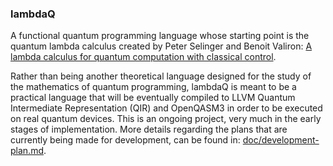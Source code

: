 
###  lambdaQ
  
A functional quantum programming language whose starting point is the quantum lambda calculus created by Peter Selinger and Benoit Valiron: [A lambda calculus for quantum computation with classical control](https://arxiv.org/abs/cs/0404056).

Rather than being another theoretical language designed for the study of the mathematics of quantum programming, lambdaQ is meant to be a practical language that will be eventually compiled to LLVM Quantum Intermediate Representation (QIR) and OpenQASM3 in order to be executed on real quantum devices. This is an ongoing project, very much in the early stages of implementation. More details regarding the plans that are currently being made for development, can be found in: [doc/development-plan.md](https://github.com/radumarg/lambdaQ/blob/main/doc/development-plan.md).
